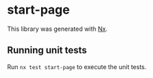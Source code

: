 # start-page

This library was generated with [Nx](https://nx.dev).

## Running unit tests

Run `nx test start-page` to execute the unit tests.
